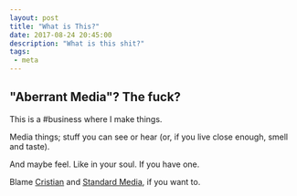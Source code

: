 ```yaml
---
layout: post
title: "What is This?"
date: 2017-08-24 20:45:00
description: "What is this shit?"
tags:
 - meta
---
```


## "Aberrant Media"? The fuck?
This is a #business where I make things.

Media things; stuff you can see or hear (or, if you live close enough, smell and taste).

And maybe feel. Like in your soul. If you have one.

Blame [Cristian](https://cybre.space/@ccolocho) and [Standard Media](https://instance.business/@standardmedia), if you want to.
